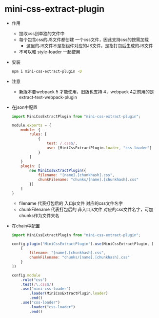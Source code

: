# mini-css-extract-plugin

- 作用
    - 提取css到单独的文件中
    - 每个包含css的JS文件都创建 一个css文件，因此支持css的按需加载
        - 这里的JS文件不是指组件对应的JS文件，是指打包后生成的JS文件
    - 不可以和 style-loader 一起使用

- 安装
    ```bash
    npm i mini-css-extract-plugin -D
    ```

- 注意
    - 新版本要webpack 5 才能使用，旧版也支持 4，webpack 4之前用的是extract-text-webpack-plugin

- 在json中配置

    ```js
    import MiniCssExtractPlugin from "mini-css-extract-plugin";

    module.exports = {
        module: {
            rules: [
                {
                    test: /.css$/,
                    use: [MiniCssExtractPlugin.loader, "css-loader"]
                }
            ]
        }
        plugin: [
            new MiniCssExtractPlugin({
                filename: "[name].[chunkhash].css",
                chunkFilename: "chunks/[name].[chunkhash].css"
            })
        ]
    }
    ```
    - filename 代表打包后的 入口js文件 对应的css文件名字
    - chunkFilename 代表打包后的 非入口js文件 对应的css文件名字，可加chunks作为文件夹名

- 在chain中配置
    
    ```js
    import MiniCssExtractPlugin from "mini-css-extract-plugin";
    
    config.plugin("MiniCssExtractPlugin").use(MiniCssExtractPlugin, [
        {
            filename: "[name].[chunkhash].css",
            chunkFilename: "chunks/[name].[chunkhash].css"
        }  
    ])
    
    config.module
        .rule("css")
        .test(/\.css$/)
        .use("mini-css-loader")
            .loader(MiniCssExtractPlugin.loader)
            .end()
        .use("css-loader")
            .loader("css-loader")
            .end()
    ```